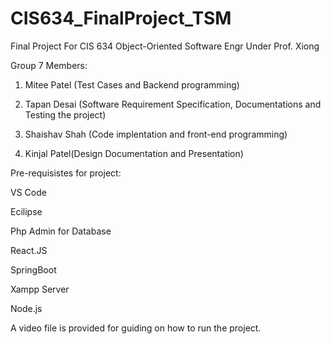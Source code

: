 # CIS634_FinalProject_TSM
Final Project For CIS 634 Object-Oriented Software Engr Under Prof. Xiong


Group 7 Members:

1. Mitee Patel (Test Cases and Backend programming)

2. Tapan Desai (Software Requirement Specification, Documentations and Testing the project)

3. Shaishav Shah (Code implentation and front-end programming)

4. Kinjal Patel(Design Documentation and Presentation)


Pre-requisistes for project:

VS Code

Ecilipse

Php Admin for Database

React.JS

SpringBoot

Xampp Server

Node.js


A video file is provided for guiding on how to run the project.
